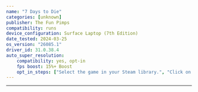 ```yaml
---
name: "7 Days to Die"
categories: [unknown]
publisher: The Fun Pimps
compatibility: runs
device_configuration: Surface Laptop (7th Edition)
date_tested: 2024-03-25
os_version: "26085.1"
driver_id: 31.0.38.4
auto_super_resolution: 
    compatibility: yes, opt-in
    fps boost: 15%+ Boost
    opt_in_steps: ["Select the game in your Steam library.", "Click on the Settings (Gear) icon, then click Properties.", "On the General tab, under Launch options ensure \"Launch game without EAC\" is selected.", "Close the Settings window.", "Click Play."] 
---
```

---
